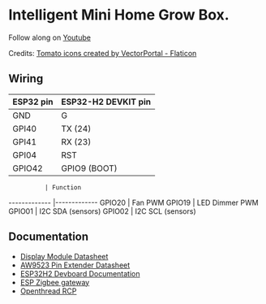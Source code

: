 # Intelligent Mini Home Grow Box.

Follow along on [Youtube](https://www.youtube.com/channel/UCD5GP1HyjBYer6KlEnlQQVA?sub_confirmation=1)


Credits:
[Tomato icons created by VectorPortal - Flaticon](https://www.flaticon.com/free-icons/tomato)


## Wiring

ESP32 pin     | ESP32-H2 DEVKIT pin
------------- |-------------
   GND        |    G
   GPI40      |    TX (24)
   GPI41      |    RX (23)
   GPI04      |    RST
   GPIO42     |    GPIO9 (BOOT)


              | Function
------------- |-------------
   GPIO20     |   Fan PWM
   GPIO19     |   LED Dimmer PWM      
   GPIO01     |   I2C SDA (sensors)
   GPIO02     |   I2C SCL (sensors)

## Documentation

- [Display Module Datasheet](https://github.com/vritzka/TomatoTent/blob/v2/docs/WT32S3-07Datasheet-V1.5EN.pdf)  
- [AW9523 Pin Extender Datasheet](https://github.com/vritzka/TomatoTent/blob/v2/docs/AW9523%2BEnglish%2BDatasheet.pdf)
- [ESP32H2 Devboard Documentation](https://docs.espressif.com/projects/espressif-esp-dev-kits/en/latest/esp32h2/esp32-h2-devkitm-1/user_guide.html)
- [ESP Zigbee gateway](https://github.com/espressif/esp-zigbee-sdk/tree/main/examples/esp_zigbee_gateway)
- [Openthread RCP](https://github.com/espressif/esp-idf/tree/master/examples/openthread/ot_rcp) 

                    
